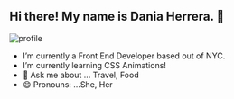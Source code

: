 ## Hi there! My name is Dania Herrera. 👋

![profile](https://avatars2.githubusercontent.com/u/37559508?s=400&u=f3156c7c9a544e1c5ec9a49f1b6c0d36dc3b70cd&v=4)


- I’m currently a Front End Developer based out of NYC.
- I’m currently learning CSS Animations!
- 💬 Ask me about ... Travel, Food
- 😄 Pronouns: ...She, Her

